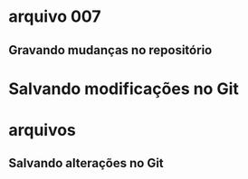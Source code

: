 

#  arquivo 007

## Gravando mudanças no repositório

#  Salvando modificações no Git

# arquivos

## Salvando alterações no Git
